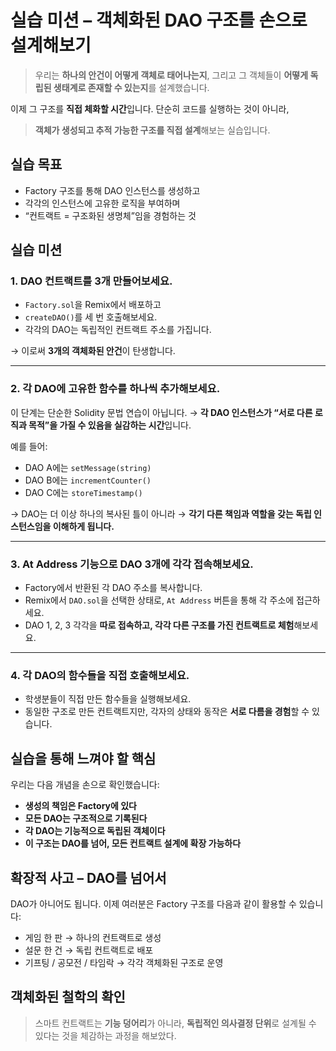 # 실습 미션 – 객체화된 DAO 구조를 손으로 설계해보기

> 우리는 **하나의 안건이 어떻게 객체로 태어나는지**,
> 그리고 그 객체들이 **어떻게 독립된 생태계로 존재할 수 있는지**를 설계했습니다.

이제 그 구조를 **직접 체화할 시간**입니다.
단순히 코드를 실행하는 것이 아니라,

> **객체가 생성되고 추적 가능한 구조를 직접 설계**해보는 실습입니다.

## 실습 목표

- Factory 구조를 통해 DAO 인스턴스를 생성하고
- 각각의 인스턴스에 고유한 로직을 부여하며
- “컨트랙트 = 구조화된 생명체”임을 경험하는 것

## 실습 미션

### 1. DAO 컨트랙트를 3개 만들어보세요.

- `Factory.sol`을 Remix에서 배포하고
- `createDAO()`를 세 번 호출해보세요.
- 각각의 DAO는 독립적인 컨트랙트 주소를 가집니다.

→ 이로써 **3개의 객체화된 안건**이 탄생합니다.

---

### 2. 각 DAO에 고유한 함수를 하나씩 추가해보세요.

이 단계는 단순한 Solidity 문법 연습이 아닙니다.
→ **각 DAO 인스턴스가 “서로 다른 로직과 목적”을 가질 수 있음을 실감하는 시간**입니다.

예를 들어:

- DAO A에는 `setMessage(string)`
- DAO B에는 `incrementCounter()`
- DAO C에는 `storeTimestamp()`

→ DAO는 더 이상 하나의 복사된 틀이 아니라
→ **각기 다른 책임과 역할을 갖는 독립 인스턴스임을 이해하게 됩니다.**

---

### 3. At Address 기능으로 DAO 3개에 각각 접속해보세요.

- Factory에서 반환된 각 DAO 주소를 복사합니다.
- Remix에서 `DAO.sol`을 선택한 상태로, `At Address` 버튼을 통해 각 주소에 접근하세요.
- DAO 1, 2, 3 각각을 **따로 접속하고, 각각 다른 구조를 가진 컨트랙트로 체험**해보세요.

---

### 4. 각 DAO의 함수들을 직접 호출해보세요.

- 학생분들이 직접 만든 함수들을 실행해보세요.
- 동일한 구조로 만든 컨트랙트지만, 각자의 상태와 동작은 **서로 다름을 경험**할 수 있습니다.

## 실습을 통해 느껴야 할 핵심

우리는 다음 개념을 손으로 확인했습니다:

- **생성의 책임은 Factory에 있다**
- **모든 DAO는 구조적으로 기록된다**
- **각 DAO는 기능적으로 독립된 객체이다**
- **이 구조는 DAO를 넘어, 모든 컨트랙트 설계에 확장 가능하다**

## 확장적 사고 – DAO를 넘어서

DAO가 아니어도 됩니다.
이제 여러분은 Factory 구조를 다음과 같이 활용할 수 있습니다:

- 게임 한 판 → 하나의 컨트랙트로 생성
- 설문 한 건 → 독립 컨트랙트로 배포
- 기프팅 / 공모전 / 타임락 → 각각 객체화된 구조로 운영

## 객체화된 철학의 확인

> 스마트 컨트랙트는 **기능 덩어리**가 아니라,
> **독립적인 의사결정 단위**로 설계될 수 있다는 것을 체감하는 과정을 해보았다.
